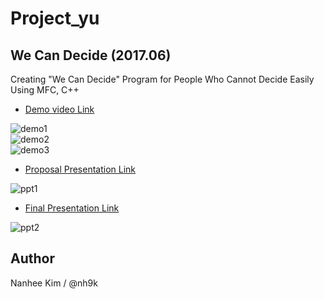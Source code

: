 # Project_yu  

## We Can Decide (2017.06) 
Creating "We Can Decide" Program for People Who Cannot Decide Easily Using MFC, C++  

- [Demo video Link](https://blog.naver.com/kimnanhee97/221835305456) 

![demo1](https://user-images.githubusercontent.com/56310078/76784210-97865380-67f6-11ea-8c56-8c2a2cc6b48b.gif)  
![demo2](https://user-images.githubusercontent.com/56310078/76784214-981eea00-67f6-11ea-9b1c-1c256b67c8b3.gif)  
![demo3](https://user-images.githubusercontent.com/56310078/76784217-99501700-67f6-11ea-81d8-6d25f6e2d88e.gif)  
- [Proposal Presentation Link](https://www.slideshare.net/ssuserf5270f/we-can-decideproposalnanheekim)  

![ppt1](https://user-images.githubusercontent.com/56310078/76784205-95bc9000-67f6-11ea-952e-433f4542e784.jpg)  
- [Final Presentation Link](https://www.slideshare.net/ssuserf5270f/we-can-decidefinalnanheekim)  

![ppt2](https://user-images.githubusercontent.com/56310078/76784209-96552680-67f6-11ea-8183-79db2dfaf53a.jpg)  

## Author  
Nanhee Kim / @nh9k  